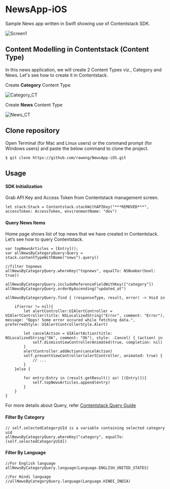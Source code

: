 # NewsApp-iOS
Sample News app written in Swift showing use of Contentstack SDK.

![Screen1][1]
 
## Content Modelling in Contentstack (Content Type)
In this news application, we will create 2 Content Types viz., Category and News. Let's see how to create it in Contentstack.

Create **Category** Content Type

![Category_CT][2]

Create **News** Content Type

![News_CT][3]

## Clone repository

Open Terminal (for Mac and Linux users) or the command prompt (for Windows users) and paste the below command to clone the project.

    $ git clone https://github.com/raweng/NewsApp-iOS.git

## Usage

#### SDK Initialization
Grab API Key and Access Token from Contentstack management screen.

    let stack:Stack = Contentstack.stackWithAPIKey("***REMOVED***", accessToken: AccessToken, environmentName: "dev")

#### Query News Items 
Home page shows list of top news that we have created in Contentstack. Let’s see how to query Contentstack. 

    var topNewsArticles = [Entry]();
    var allNewsByCategoryQuery:Query = stack.contentTypeWithName("news").query()
    
    //filter topnews
    allNewsByCategoryQuery.whereKey("topnews", equalTo: NSNumber(bool: true))
    
    allNewsByCategoryQuery.includeReferenceFieldWithKey(["category"])
    allNewsByCategoryQuery.orderByAscending("updated_at")
    
    allNewsByCategoryQuery.find { (responseType, result, error) -> Void in
        
        if(error != nil){
            let alertController:UIAlertController = UIAlertController(title: NSLocalizedString("Error", comment: "Error"), message: "Opps! Some error occured while fetching data.", preferredStyle: UIAlertControllerStyle.Alert)
            
            let cancelAction = UIAlertAction(title: NSLocalizedString("Ok", comment: "Ok"), style: .Cancel) { (action) in
                self.dismissViewControllerAnimated(true, completion: nil)
            }
            alertController.addAction(cancelAction)
            self.presentViewController(alertController, animated: true) {
                // ...
            }
        }else {
            
            for entry:Entry in (result.getResult() as! [(Entry)]){
                self.topNewsArticles.append(entry)
            }
        }
    }
For more details about Query, refer [Contentstack Query Guide][0] 

#### Filter By Category
    // self.selectedCategoryUId is a variable containing selected category uid
    allNewsByCategoryQuery.whereKey("category", equalTo: [self.selectedCategoryUId])

#### Filter By Language 
    //For English language
    allNewsByCategoryQuery.language(Language.ENGLISH_UNITED_STATES)
    
    //For Hindi language
    //allNewsByCategoryQuery.language(Language.HINDI_INDIA)
    
[0]: <http://csdocs.builtapp.io/developer/ios/query-guide>
  [1]: https://api.contentstack.io/v2/assets/567180332b84a7fe5f23fc44/download?uid=bltdbd68f89ff7c253d&AUTHTOKEN=bltefb4f32b56206d8e5bc6cb9e
  [2]: https://api.contentstack.io/v2/assets/56b85f310ea5e91f35d9ffbb/download?uid=blt0ef50bfc28445d08&AUTHTOKEN=bltbfb694c915ad7c3b24584a7b
  [3]: https://api.contentstack.io/v1/uploads/56b85f390ea5e91f35d9ffc6/download?uid=blt04d8d8e7c7c632c5&AUTHTOKEN=bltefb4f32b56206d8e5bc6cb9e
  [4]: http://contentstackiossdk.builtapp.io/csio-quickstart.zip
